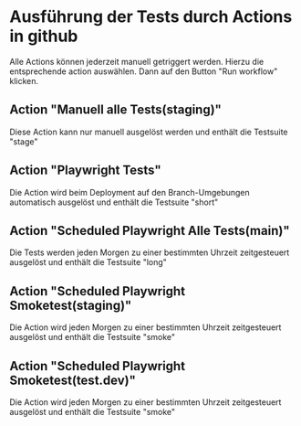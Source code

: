 # Ausführung der Tests durch Actions in github
Alle Actions können jederzeit manuell getriggert werden. Hierzu die entsprechende action auswählen. Dann auf den Button "Run workflow" klicken.

## Action "Manuell alle Tests(staging)"
Diese Action kann nur manuell ausgelöst werden und enthält die Testsuite "stage"

## Action "Playwright Tests"
Die Action wird beim Deployment auf den Branch-Umgebungen automatisch ausgelöst und enthält die Testsuite "short"

## Action "Scheduled Playwright Alle Tests(main)"
Die Tests werden jeden Morgen zu einer bestimmten Uhrzeit zeitgesteuert ausgelöst und enthält die Testsuite "long"

## Action "Scheduled Playwright Smoketest(staging)"
Die Action wird jeden Morgen zu einer bestimmten Uhrzeit zeitgesteuert ausgelöst und enthält die Testsuite "smoke"

## Action "Scheduled Playwright Smoketest(test.dev)"
Die Action wird jeden Morgen zu einer bestimmten Uhrzeit zeitgesteuert ausgelöst und enthält die Testsuite "smoke"